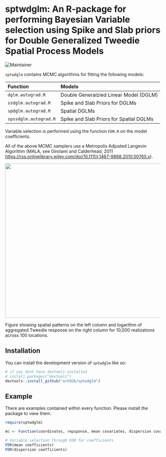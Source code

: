 
# sptwdglm: An R-package for performing Bayesian Variable selection using Spike and Slab priors for Double Generalized Tweedie Spatial Process Models

<!-- badges: start -->
![Maintainer](https://img.shields.io/badge/maintainer-arh926-blue)
<!-- badges: end -->

`sptwdglm` contains MCMC algorithms for fitting the following models:

Function   | Models
:---- | :-------------
`dglm.autograd.R`   | Double Generalzied Linear Model (DGLM) 
`ssdglm.autograd.R`  | Spike and Slab Priors for DGLMs 
`spdglm.autograd.R`    | Spatial DGLMs
`spssdglm.autograd.R`    | Spike and Slab Priors for Spatial DGLMs

 Variable selection is performed using the function `FDR.R` on the model coefficients. 
 
All of the above MCMC samplers use a Metropolis Adjusted Langevin Algorithm (MALA, see Girolami and Calderhead, 2011 https://rss.onlinelibrary.wiley.com/doi/10.1111/j.1467-9868.2010.00765.x).

<p align="center">
  <img width="650" height="500" src="https://user-images.githubusercontent.com/73150479/234196908-ea672b3c-9ceb-4472-9d43-1e865d59738d.jpg">
<p>
Figure showing spatial patterns on the left column and logarithm of aggregated Tweedie response on the right column for 10,000 realizations across 100 locations.

## Installation

You can install the development version of `sptwdglm` like so:


``` r
# if you dont have devtools installed
# install.packages("devtools")
devtools::install_github("arh926/sptwdglm")
```

## Example

There are examples contained within every function. Please install the package to view them. 

``` r
require(sptwdglm)

mc <- Function(coordinates, repsponse, mean covariates, dispersion covariates, mcmc parameters)

# Variable selection through FDR for coefficients
FDR(mean coefficients)
FDR(dispersion coefficients)
```

